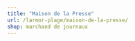 ```yaml
---
title: "Maison de la Presse"
url: /larmor-plage/maison-de-la-presse/
shop: marchand de journaux
---
```

